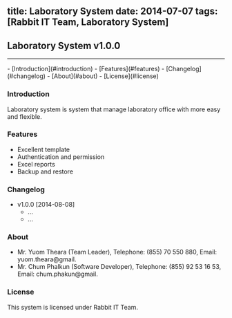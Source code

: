 title: Laboratory System
date: 2014-07-07
tags: [Rabbit IT Team, Laboratory System]
---
## Laboratory System v1.0.0
<hr>
- [Introduction](#introduction)
- [Features](#features)
- [Changelog](#changelog)
- [About](#about)
- [License](#license)

<a name="introduction"></a>
### Introduction
Laboratory system is system that manage laboratory office with more easy and flexible.

<a name="features"></a>
### Features
- Excellent template
- Authentication and permission
- Excel reports
- Backup and restore

<a name="changelog"></a>
### Changelog
- v1.0.0 [2014-08-08]
    - ...
    - ...

<a name="about"></a>
### About
- Mr. Yuom Theara (Team Leader), Telephone: (855) 70 550 880, Email: yuom.theara@gmail.
- Mr. Chum Phalkun (Software Developer), Telephone: (855) 92 53 16 53, Email: chum.phakun@gmail.

<a name="license"></a>
### License
This system is licensed under Rabbit IT Team.